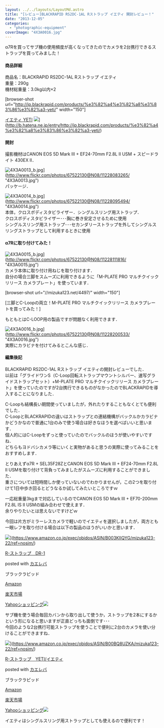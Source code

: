 ```yaml
---
layout: ../../layouts/LayoutMd.astro
title: "[レビュー]BLACKRAPID RS2DC-1AL Rストラップ イエティ 開封レビュー！"
date: "2013-12-05"
categories: 
  - "photographic-equipment"
coverImage: "4X3A0016.jpg"
---
```


α7Rを買ってサブ機の使用頻度が高くなってきたのでカメラを2台携行できるストラップを買ってみました！

#### 商品詳細

商品名：BLACKRAPID RS2DC-1AL Rストラップ イエティ  
重量：290g  
機材総重量：3.0kg以内×2

\[browser-shot url="http://jp.blackrapid.com/products/%e3%82%a4%e3%82%a8%e3%83%86%e3%82%a3-yeti/" width="150"\]

[イエティ YETI](http://www.blackrapid.jp/news-2/yeti/) ![](http://b.hatena.ne.jp/entry/image/http://jp.blackrapid.com/products/%e3%82%a4%e3%82%a8%e3%83%86%e3%82%a3-yeti/)](http://b.hatena.ne.jp/entry/http://jp.blackrapid.com/products/%e3%82%a4%e3%82%a8%e3%83%86%e3%82%a3-yeti/)

#### 開封

撮影機材はCANON EOS 5D Mark III + EF24-70mm F2.8L II USM + スピードライト 430EX II．

![4X3A0013_b.jpg](/archive/images/11228083265_2252d200d0_b.jpg)](http://www.flickr.com/photos/67522130@N08/11228083265/ "4X3A0013.jpg")  
パッケージ．

![4X3A0014_b.jpg](/archive/images/11228095494_0318d12a19_b.jpg)](http://www.flickr.com/photos/67522130@N08/11228095494/ "4X3A0014.jpg")  
本体，クロスボディスタビライザー．シングルスリング用ストラップ．  
クロスボディスタビライザー･･･胸に巻き安定させるために使用  
シングルスリング用ストラップ･･･セカンダリーストラップを外してシングルスリングストラップとして利用するときに使用

#### α7Rに取り付けてみた！

![4X3A0015_b.jpg](/archive/images/11228111816_fc11373cb5_b.jpg)](http://www.flickr.com/photos/67522130@N08/11228111816/ "4X3A0015.jpg")  
カメラ本体に取り付け用ねじを取り付けます．  
自分の場合三脚をスムーズに利用できるように「M-PLATE PRO マルチクイックリリース カメラプレート」を使っています．

\[browser-shot url="//mizuka123.net/4497/" width="150"\]

[三脚とC-Loopの両立！M-PLATE PRO マルチクイックリリース カメラプレートを買ってみた！]

もともとはC-LOOP用の製品ですが問題なく利用できます．

![4X3A0016_b.jpg](/archive/images/11228200533_cba31139a9_b.jpg)](http://www.flickr.com/photos/67522130@N08/11228200533/ "4X3A0016.jpg")  
実際にカラビナを付けてみるとこんな感じ．

#### 編集後記

BLACKRAPID RS2DC-1AL Rストラップ イエティの開封レビューでした．  
以前は「グライドワンS（C-Loop回転ストラップマウントシルバー、速写グライドストラップセット）+M-PLATE PRO マルチクイックリリース カメラプレート」を使っていたのですが2台携行できるものがなかったのでBLACKRAPIDを導入することになりました．

C-Loopも結構長い期間使っていましたが，外れたりすることもなくとても便利でした．  
C-LoopとBLACKRAPIDの違いはストラップとの連結機構がバックルかカラビナかどうかなので普通に1台のみで使う場合は好きなほうを選べばいいと思います．  
個人的にはC-Loopをずっと使っていたのでバックルのほうが使いやすいですね．  
どちらもヨドバシカメラ等にいくと実物があると思うの実際に使ってみることをおすすめします．

とりあえずα7R + SEL35F28ZとCANON EOS 5D Mark III + EF24-70mm F2.8L II USMを取り付けて背負ってみましたがスムーズに利用することができました．  
重さについては短時間しか使っていないのでわかりませんが，この2つを取り付けて1日中歩き回るとどうなるか試してみたいところですｗ

一応総重量3kgまで対応しているのでCANON EOS 5D Mark III + EF70-200mm F2.8L IS II USMの組み合わせで使えます．  
余りやりたいとは思えないですけどｗ

今回は片方がミラーレスカメラで軽いのでイエティを選択しましたが，両方とも一眼レフを取り付ける場合は以下の製品のほうがいいかと思います．

![](/archive/images/31OXSaLnrLL._SL160_.jpg)](https://www.amazon.co.jp/exec/obidos/ASIN/B003KIIQYG/mizuka123-22/ref=nosim/)

[R-ストラップ　DR-1](https://www.amazon.co.jp/exec/obidos/ASIN/B003KIIQYG/mizuka123-22/ref=nosim/)

posted with [カエレバ](http://kaereba.com)

ブラックラピッド

[Amazon](http://www.amazon.co.jp/gp/search?keywords=DR-1&__mk_ja_JP=%83J%83%5E%83J%83i&tag=mizuka123-22 "アマゾン")

[楽天市場](http://hb.afl.rakuten.co.jp/hgc/032b53ee.4b34c5ee.0f4a541e.f440145e/?pc=http%3A%2F%2Fsearch.rakuten.co.jp%2Fsearch%2Fmall%2FDR-1%2F-%2Ff.1-p.1-s.1-sf.0-st.A-v.2%3Fx%3D0%26scid%3Daf_ich_link_urltxt%26m%3Dhttp%3A%2F%2Fm.rakuten.co.jp%2F "楽天市場")

[Yahooショッピング![](//ad.jp.ap.valuecommerce.com/servlet/gifbanner?sid=3066752&pid=881990642)](//ck.jp.ap.valuecommerce.com/servlet/referral?sid=3066752&pid=881990642&vc_url=http%3A%2F%2Fshopping.search.yahoo.co.jp%2Fsearch%3FuIv%3Don%26ei%3DUTF-8%26tab_ex%3Dcommerce%26slider%3D0%26va%3DDR-1 "Yahooショッピング")

サブ機を使う場合毎回カバンから取り出して使うか，ストラップを2本にするかという形になると思いますが正直どっちも面倒です･･･  
今回のような2台携行可能ストラップを使うことで便利に2台のカメラを使い分けることができますね．

![](/archive/images/4169%2BPAr9NL._SL160_.jpg)](https://www.amazon.co.jp/exec/obidos/ASIN/B00BQ8UZKA/mizuka123-22/ref=nosim/)

[R-ストラップ　YETI/イエティ](https://www.amazon.co.jp/exec/obidos/ASIN/B00BQ8UZKA/mizuka123-22/ref=nosim/)

posted with [カエレバ](http://kaereba.com)

ブラックラピッド

[Amazon](http://www.amazon.co.jp/gp/search?keywords=%83C%83G%83e%83B&__mk_ja_JP=%83J%83%5E%83J%83i&tag=mizuka123-22 "アマゾン")

[楽天市場](http://hb.afl.rakuten.co.jp/hgc/032b53ee.4b34c5ee.0f4a541e.f440145e/?pc=http%3A%2F%2Fsearch.rakuten.co.jp%2Fsearch%2Fmall%2F%25E3%2582%25A4%25E3%2582%25A8%25E3%2583%2586%25E3%2582%25A3%2F-%2Ff.1-p.1-s.1-sf.0-st.A-v.2%3Fx%3D0%26scid%3Daf_ich_link_urltxt%26m%3Dhttp%3A%2F%2Fm.rakuten.co.jp%2F "楽天市場")

[Yahooショッピング![](//ad.jp.ap.valuecommerce.com/servlet/gifbanner?sid=3066752&pid=881990642)](//ck.jp.ap.valuecommerce.com/servlet/referral?sid=3066752&pid=881990642&vc_url=http%3A%2F%2Fshopping.search.yahoo.co.jp%2Fsearch%3FuIv%3Don%26ei%3DUTF-8%26tab_ex%3Dcommerce%26slider%3D0%26va%3D%25E3%2582%25A4%25E3%2582%25A8%25E3%2583%2586%25E3%2582%25A3 "Yahooショッピング")

イエティはシングルスリング用ストラップとしても使えるので便利です！
